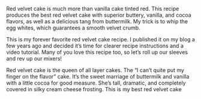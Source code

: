 Red velvet cake is much more than vanilla cake tinted red. This recipe produces the best red velvet cake with superior buttery, vanilla, and cocoa flavors, as well as a delicious tang from buttermilk. My trick is to whip the egg whites, which guarantees a smooth velvet crumb.

This is my forever favorite red velvet cake recipe. I published it on my blog a few years ago and decided it’s time for clearer recipe instructions and a video tutorial. Many of you love this recipe too, so let’s roll up our sleeves and rev up our mixers!

Red velvet cake is the queen of all layer cakes. The “I can’t quite put my finger on the flavor” cake. It’s the sweet marriage of buttermilk and vanilla with a little cocoa for good measure. She’s tall, dramatic, and completely covered in silky cream cheese frosting. This is my best red velvet cake